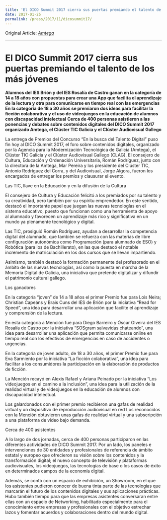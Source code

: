 ```yaml
---
title: 'El DICO Summit 2017 cierra sus puertas premiando el talento de los más jóvenes - Amtega'
date: 2017-01-25
permalink: /press/2017/11/dicosummit17/
---
```


Original Article: [_Amtega_](https://amtega.xunta.gal/es/noticia/el-dico-summit-2017-cierra-sus-puertas-premiando-el-talento-de-los-mas-jovenes)

---

# El DICO Summit 2017 cierra sus puertas premiando el talento de los más jóvenes

**Alumnos del IES Brión y del IES Rosalía de Castro ganan en la categoría de 14 a 18 años con propuestas para crear una App que facilita el aprendizaje de la lectura y otra para comunicarse en tiempo real con las emergencias**
**En la categoría de 18 a 30 años se premiaron dos ideas para facilitar la ficción colaborativa y el uso de videojuegos en la educación de alumnos con discapacidad intelectual**
**Cerca de 400 personas asistieron a las ponencias y debates sobre contenidos digitales del DICO Summit 2017 organizado Amtega, el Clúster TIC Galicia y el Clúster Audiovisual Gallego**

La entrega de Premios del Concurso “En la busca del Talento Digital” puso fin hoy al DICO Summit 2017, el foro sobre contenidos digitales, organizado por la Agencia para la Modernización Tecnológica de Galicia (Amtega), el Clúster TIC Galicia y el Clúster Audiovisual Gallego (CLAG). El consejero de Cultura, Educación y Ordenación Universitaria, Román Rodríguez, junto con la directora de la Amtega, Mar Pereira  y los presidente del Clúster TIC, Antonio Rodríguez del Corra, y del Audiovisual, Jorge Algora, fueron los encargados de entregar los premios y clausurar el evento.

Las TIC, llave en la Educación y en la difusión de la Cultura

El consejero de Cultura y Educación felicitó a los premiados por su talento y su creatividad, pero también por su espíritu emprendedor. En este sentido, destacó el importante papel que juegan las nuevas tecnologías en el sistema educativo, puesto que funcionan como una herramienta de apoyo al alumnado y favorecen un aprendizaje más rico y significativa en un mundo ya plenamente tecnológico y digital.

Las TIC, prosiguió Román Rodríguez, ayudan a desarrollar la competencia digital del alumnado, que también se refuerza con las materias de libre configuración autonómica como Programación (para alumnado de ESO) y Robótica (para los de Bachillerato), en las que destacó el notable incremento de matriculación en los dos cursos que se llevan impartiendo.

Asimismo, también destacó la formación permanente del profesorado en el ámbito de las nuevas tecnologías, así como la puesta en marcha de la Memoria Digital de Galicia, una iniciativa que pretende digitalizar y difundir el patrimonio cultural gallego.

Los ganadores

En la categoría “joven” de 14 a 18 años el primer Premio fue para Lois Neira; Christian Capeáns y Brais Cuns del IES de Brión por la iniciativa “Read for Speed”, una idea para desarrollar una aplicación que facilite el aprendizaje y comprensión de la lectura.

En esta categoría a Mención fue para Diego Barreiro y Óscar Olveira del IES Rosalía de Castro por la iniciativa “SOSgram salvavidas chateando”, una idea para desarrollar una aplicación que permita comunicarse online en tiempo real con los efectivos de emergencias en caso de accidentes o urgencias.

En la categoría de joven adulto, de 18 a 30 años, el primer Premio fue para Eva Sarmiento por la iniciativa “La ficción colaborativa”, una idea para facilitar a los consumidores la participación en la elaboración de productos de ficción. 

La Mención recayó en Alexis Rafael y Ariana Peinado por la iniciativa “Los videojuegos en el camino a la inclusión”, una idea para la utilización de la realidad virtual y de videojuegos en la educación de alumnos con discapacidad intelectual.

Los galardonados con el primer premio recibieron una gafas de realidad virtual y un dispositivo de reproducción audiovisual en red Los reconocidos con la Mención obtuvieron unas gafas de realidad virtual y una subscripción a una plataforma de vídeo bajo demanda.

Cerca de 400 asistentes

A lo largo de dos jornadas, cerca de 400 personas participaron en las diferentes actividades de DICO Summit 2017. Por un lado, los paneles e intervenciones de 30 entidades y profesionales de referencia de ámbito estatal y europeo que ofrecieron su visión sobre los contenidos y la transformación digital; el nuevo concepto de televisión y plataformas audiovisuales, los videojuegos, las tecnologías de base o los casos de éxito en determinados campos de la economía digital.

Además, se contó con un espacio de exhibición, un Showroom, en el que los asistentes pudieron conocer de buena tinta parte de las tecnologías que marcarán el futuro de los contenidos digitales y sus aplicaciones prácticas. Hubo también tiempo para que las empresas asistentes conversaran entre ellas con un espacio de Networking, habilitado especialmente para el conocimiento entre empresas y profesionales con el objetivo estrechar lazos y fomentar acuerdos y colaboraciones dentro del mundo digital.
